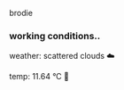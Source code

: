 brodie

<!--weather_start-->
### working conditions..

weather: scattered clouds ☁️

temp: 11.64 °C 👕

<!--weather_end-->
